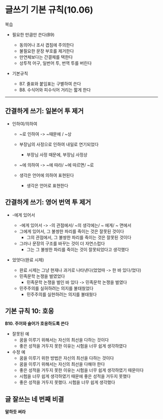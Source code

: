# 글쓰기 기본 규칙(10.06)
복습
* 필요한 만큼만 쓴다(B9)
  * 동의어나 조사 겹침에 주의한다
  * 불필요한 문장 부호를 제거한다
  * 만연체보다는 간결체를 택한다
  * 상투적 어구, 일번어 투, 번역 투를 버린다
  
* 기본규칙
  * B7. 줄표와 붙임표는 구별하여 쓴다
  * B8. 수식어와 피수식어 거리는 짧게 한다
  
---
## 간결하게 쓰기: 일본어 투 제거
* 인하여/의하여
  * ~로 인하여 -> ~때문에 / ~상
  * 부장님의 사정으로 인하여 내일로 연기되었다
    * 부장님 사정 때문에, 부장님 사정상 
    
  * ~에 의하여 -> ~에 따라/ ~에 따르면/ ~로
  * 생각은 언어에 의하여 표현된다
    * 생각은 언어로 표현한다
    
## 간결하게 쓰기: 영어 번역 투 제거
* -에게 있어서
  * -에게 있어서 -> -의 관점에서/ ~의 생각에는/ ~ 에게/ ~ 면에서
  * 그에게 있어서, 그 불쌍한 파리를 죽이는 것은 잘못된 것이다
    * 그의 관점에서, 그 불쌍한 파리를 죽이는 것은 잘못된 것이다
  * 그러나 문장의 구조를 바꾸는 것이 더 자연스럽다
    * 그는 그 불쌍한 파리를 죽이는 것이 잘못되었다고 생각했다
    
* 었엇다(완료 시제)
  * 완료 시제는 그냥 현재나 과거로 나타낸다(었었따 -> 한 바 있다/었다)
  * 민족문학 논쟁을 벌였었다
    * 민족문학 논쟁을 벌인 바 있다 -> 민족문학 논쟁을 벌였다
  * 민주주의를 실혀하려는 의지를 불태웠었다
    * 민주주의를 실현하려는 의지를 불태웠다
    
## 기본 규칙 10: 호응
**B10. 주어와 술어가 호응하도록 쓴다**
* 잘못된 예
  * 꿈을 이루기 위해서는 자신의 최선을 다하는 것이다
  * 좋은 성적을 거두지 못한 이유는 시험을 너무 쉽게 생각하였다
* 수정 예
  * 꿈을 이루기 위한 방법은 자신의 최선을 다하는 것이다
  * 꿈을 이루기 위해서는 자신의 최선을 다해야 한다
  * 좋은 성적을 거두지 못한 이유는 시험을 너무 쉽게 생각하였기 때문이다
  * 시험을 너무 쉽게 생각하였기 때문에 좋은 성적을 거두지 못했다
  * 좋은 성적을 거두지 못했다. 시험을 너무 쉽게 생각했다
  
  
## 글 잘쓰는 네 번째 비결
**말하듯 써라**
